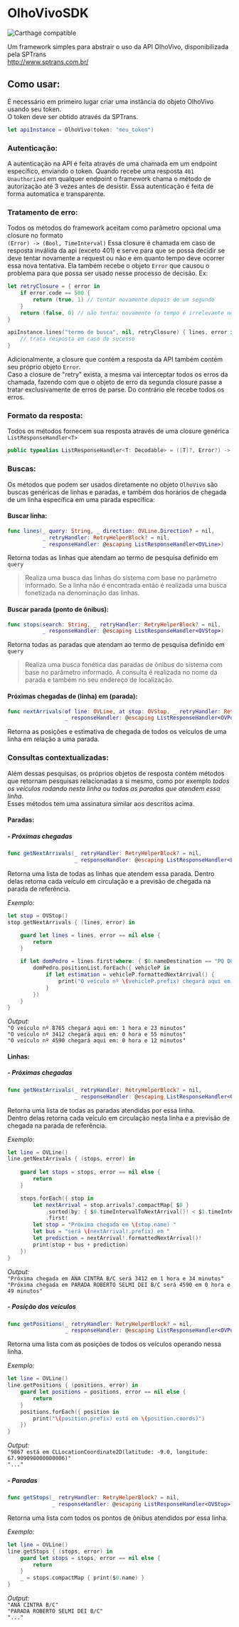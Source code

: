 # OlhoVivoSDK

![Carthage compatible](https://img.shields.io/badge/Carthage-compatible-4BC51D.svg?style=flat)

Um framework simples para abstrair o uso da API OlhoVivo, disponibilizada pela SPTrans  
http://www.sptrans.com.br/

## Como usar:

É necessário em primeiro lugar criar uma instância do objeto OlhoVivo usando seu token.  
O token deve ser obtido através da SPTrans. 
```swift
let apiInstance = OlhoVivo(token: "meu_token")
```

### Autenticação:

A autenticação na API é feita através de uma chamada em um endpoint específico, enviando o token.
Quando recebe uma resposta `401 Unauthorized` em qualquer endpoint o framework chama o método de autorização até 3 vezes antes de desistir.
Essa autenticação é feita de forma automatica e transparente.

### Tratamento de erro:

Todos os métodos do framework aceitam como parâmetro opcional uma closure no formato  
`(Error) -> (Bool, TimeInterval)` 
Essa closure é chamada em caso de resposta inválida da api (exceto 401) e serve para que se possa decidir se deve tentar novamente a request ou não e em quanto tempo deve ocorrer essa nova tentativa. Ela também recebe o objeto `Error` que causou o problema para que possa ser usado nesse processo de decisão. Ex:

```swift
let retryClosure = { error in
    if error.code == 500 {
        return (true, 1) // tentar novamente depois de um segundo
    }
    return (false, 0) // não tentar novamente (o tempo é irrelevante nesse caso)
}

apiInstance.lines("termo de busca", nil, retryClosure) { lines, error in 
    // trata resposta em caso de sucesso
}
```
Adicionalmente, a closure que contém a resposta da API também contém seu próprio objeto `Error`.  
Caso a closure de "retry" exista, a mesma vai interceptar todos os erros da chamada, fazendo com que o objeto de erro da segunda closure passe a tratar exclusivamente de erros de parse. Do contrário ele recebe todos os erros.

### Formato da resposta:

Todos os métodos fornecem sua resposta através de uma closure genérica `ListResponseHandler<T>`  
```swift
public typealias ListResponseHandler<T: Decodable> = ([T]?, Error?) -> Void
```

### Buscas:

Os métodos que podem ser usados diretamente no objeto `OlhoVivo` são buscas genéricas de linhas e paradas, e também dos horários de chegada de um linha específica em uma parada específica:  

#### Buscar linha:

```swift
func lines(_ query: String, _ direction: OVLine.Direction? = nil,
           _ retryHandler: RetryHelperBlock? = nil,
           _ responseHandler: @escaping ListResponseHandler<OVLine>)
```
Retorna todas as linhas que atendam ao termo de pesquisa definido em `query`  
> Realiza uma busca das linhas do sistema com base no parâmetro informado. 
> Se a linha não é encontrada então é realizada uma busca fonetizada na denominação das linhas. 

#### Buscar parada (ponto de ônibus):

```swift
func stops(search: String, _ retryHandler: RetryHelperBlock? = nil,
           _ responseHandler: @escaping ListResponseHandler<OVStop>)
```
Retorna todas as paradas que atendam ao termo de pesquisa definido em `query`  
> Realiza uma busca fonética das paradas de ônibus do sistema com base no parâmetro informado. 
> A consulta é realizada no nome da parada e também no seu endereço de localização. 

#### Próximas chegadas de (linha) em (parada):

```swift
func nextArrivals(of line: OVLine, at stop: OVStop, _ retryHandler: RetryHelperBlock? = nil,
                  _ responseHandler: @escaping ListResponseHandler<OVPosition>)
```
Retorna as posições e estimativa de chegada de todos os veículos de uma linha em relação a uma parada.

### Consultas contextualizadas:

Além dessas pesquisas, os próprios objetos de resposta contém métodos que retornam pesquisas relacionadas a si mesmo, como por exemplo _todos os veículos rodando nesta linha_ ou _todas as paradas que atendem essa linha_.  
Esses métodos tem uma assinatura similar aos descritos acima.  

#### Paradas:
##### - Próximas chegadas
```swift
func getNextArrivals(_ retryHandler: RetryHelperBlock? = nil,
                     _ responseHandler: @escaping ListResponseHandler<LineSummary>)
```
Retorna uma lista de todas as linhas que atendem essa parada. Dentro delas retorna cada veículo em circulação e a previsão de chegada na parada de referência. 
  
_Exemplo:_
```swift
let stop = OVStop()
stop.getNextArrivals { (lines, error) in

    guard let lines = lines, error == nil else {
        return
    }

    if let domPedro = lines.first(where: { $0.nameDestination == "PQ DOM PEDRO II" }) {
        domPedro.positionList.forEach({ vehicleP in
            if let estimation = vehicleP.formattedNextArrival() {
                print("O veículo nº \(vehicleP.prefix) chegará aqui em: \(estimation)")
            }
        })
    }
}
```
_Output:_  
`"O veículo nº 8765 chegará aqui em: 1 hora e 23 minutos"`  
`"O veículo nº 3412 chegará aqui em: 0 hora e 55 minutos"`  
`"O veículo nº 4590 chegará aqui em: 0 hora e 12 minutos"`  

#### Linhas:
##### - Próximas chegadas
```swift
func getNextArrivals(_ retryHandler: RetryHelperBlock? = nil,
                     _ responseHandler: @escaping ListResponseHandler<OVStop>)
```
Retorna uma lista de todas as paradas atendidas por essa linha.  
Dentro delas retorna cada veículo em circulação nesta linha e a previsão de chegada na parada de referência. 
  
_Exemplo:_
```swift
let line = OVLine()
line.getNextArrivals { (stops, error) in
            
    guard let stops = stops, error == nil else {
        return
    }

    stops.forEach({ stop in
        let nextArrival = stop.arrivals?.compactMap{ $0 }
            .sorted(by: { $0.timeIntervalToNextArrival()! < $1.timeIntervalToNextArrival()! })
            .first!
        let stop = "Próxima chegada em \(stop.name) "
        let bus = "será \(nextArrival!.prefix) em "
        let prediction = nextArrival!.formattedNextArrival()!
        print(stop + bus + prediction)
    })
}
```
_Output:_  
`"Próxima chegada em ANA CINTRA B/C será 3412 em 1 hora e 34 minutos"`  
`"Próxima chegada em PARADA ROBERTO SELMI DEI B/C será 4590 em 0 hora e 49 minutos"`  

##### - Posição dos veículos
```swift
func getPositions(_ retryHandler: RetryHelperBlock? = nil,
                  _ responseHandler: @escaping ListResponseHandler<OVPosition>)
```
Retorna uma lista com as posições de todos os veículos operando nessa linha.  

_Exemplo:_
```swift
let line = OVLine()
line.getPositions { (positions, error) in
    guard let positions = positions, error == nil else {
        return
    }
    positions.forEach({ position in
        print("\(position.prefix) está em \(position.coords)")
    })
}
```
_Output:_  
`"9867 está em CLLocationCoordinate2D(latitude: -9.0, longitude: 67.909090000000006)"`  
`"..."`  

##### - Paradas
```swift
func getStops(_ retryHandler: RetryHelperBlock? = nil,
              _ responseHandler: @escaping ListResponseHandler<OVStop>)
```
Retorna uma lista com todos os pontos de ônibus atendidos por essa linha.  

_Exemplo:_
```swift
let line = OVLine()
line.getStops { (stops, error) in
    guard let stops = stops, error == nil else {
        return
    }
    _ = stops.compactMap { print($0.name) }
}
```
_Output:_  
`"ANA CINTRA B/C"`  
`"PARADA ROBERTO SELMI DEI B/C"`  
`"..."`  
